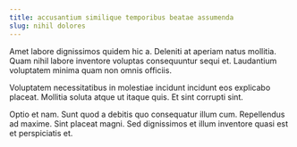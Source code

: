 ```yaml
---
title: accusantium similique temporibus beatae assumenda
slug: nihil dolores
---
```


Amet labore dignissimos quidem hic a. Deleniti at aperiam natus mollitia. Quam nihil labore inventore voluptas consequuntur sequi et. Laudantium voluptatem minima quam non omnis officiis.

Voluptatem necessitatibus in molestiae incidunt incidunt eos explicabo placeat. Mollitia soluta atque ut itaque quis. Et sint corrupti sint.

Optio et nam. Sunt quod a debitis quo consequatur illum cum. Repellendus ad maxime. Sint placeat magni. Sed dignissimos et illum inventore quasi est et perspiciatis et.
